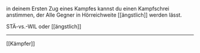 in deinem Ersten Zug eines Kampfes kannst du einen Kampfschrei anstimmen, der Alle Gegner in Hörreichweite [[ängstlich]] werden lässt. 

STÄ-vs.-WIL oder [[ängstlich]]

---
[[Kämpfer]]